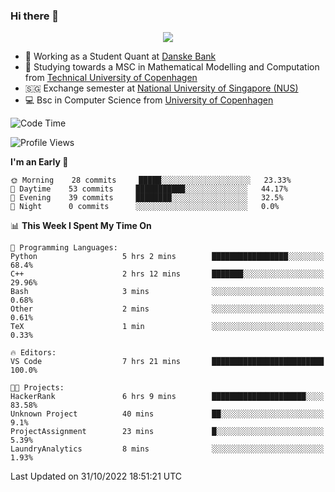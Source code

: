 ### Hi there 👋

<p align="center">
  <img src="https://media4.giphy.com/media/3ohzdKy5Z8TChSDuiA/giphy.gif?cid=ecf05e47r69cojk56gup9q8mep9liy48s94dn2uxsfh6fv39&rid=giphy.gif&ct=g" />
</p>

* 🏦 Working as a Student Quant at [Danske Bank](https://danskebank.dk)
* 🧮 Studying towards a MSC in Mathematical Modelling and Computation from [Technical University of Copenhagen](https://www.dtu.dk)
* 🇸🇬 Exchange semester at [National University of Singapore (NUS)](https://www.nus.edu.sg)
* 💻 Bsc in Computer Science from [University of Copenhagen](https://www.ku.dk/english/)


<!--START_SECTION:waka-->
![Code Time](http://img.shields.io/badge/Code%20Time-28%20hrs%2022%20mins-blue)

![Profile Views](http://img.shields.io/badge/Profile%20Views-0-blue)

**I'm an Early 🐤** 

```text
🌞 Morning    28 commits     █████░░░░░░░░░░░░░░░░░░░░   23.33% 
🌆 Daytime    53 commits     ███████████░░░░░░░░░░░░░░   44.17% 
🌃 Evening    39 commits     ████████░░░░░░░░░░░░░░░░░   32.5% 
🌙 Night      0 commits      ░░░░░░░░░░░░░░░░░░░░░░░░░   0.0%

```


📊 **This Week I Spent My Time On** 

```text
💬 Programming Languages: 
Python                   5 hrs 2 mins        █████████████████░░░░░░░░   68.4% 
C++                      2 hrs 12 mins       ███████░░░░░░░░░░░░░░░░░░   29.96% 
Bash                     3 mins              ░░░░░░░░░░░░░░░░░░░░░░░░░   0.68% 
Other                    2 mins              ░░░░░░░░░░░░░░░░░░░░░░░░░   0.61% 
TeX                      1 min               ░░░░░░░░░░░░░░░░░░░░░░░░░   0.33%

🔥 Editors: 
VS Code                  7 hrs 21 mins       █████████████████████████   100.0%

🐱‍💻 Projects: 
HackerRank               6 hrs 9 mins        █████████████████████░░░░   83.58% 
Unknown Project          40 mins             ██░░░░░░░░░░░░░░░░░░░░░░░   9.1% 
ProjectAssignment        23 mins             █░░░░░░░░░░░░░░░░░░░░░░░░   5.39% 
LaundryAnalytics         8 mins              ░░░░░░░░░░░░░░░░░░░░░░░░░   1.93%

```


 Last Updated on 31/10/2022 18:51:21 UTC
<!--END_SECTION:waka-->
